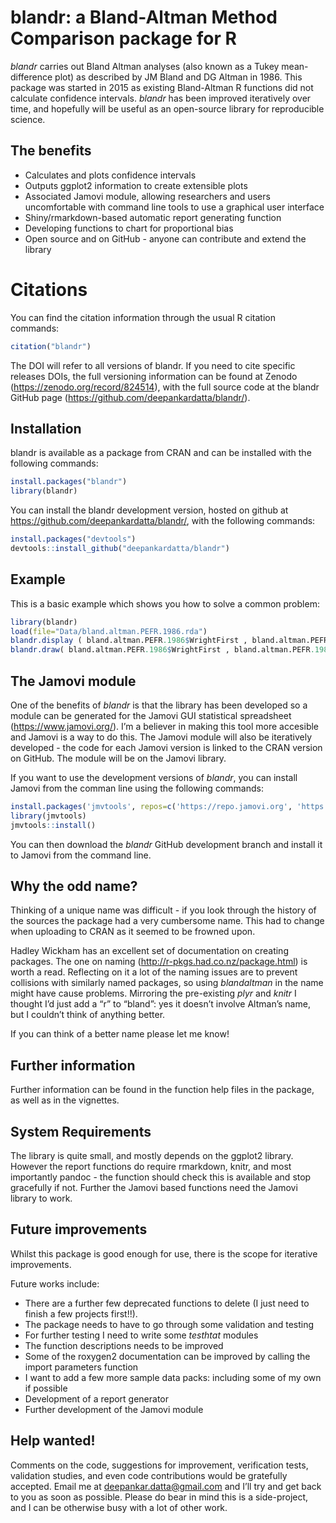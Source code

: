 
<!-- README.md is generated from README.Rmd. Please edit that file -->

# blandr: a Bland-Altman Method Comparison package for R

*blandr* carries out Bland Altman analyses (also known as a Tukey
mean-difference plot) as described by JM Bland and DG Altman in 1986.
This package was started in 2015 as existing Bland-Altman R functions
did not calculate confidence intervals. *blandr* has been improved
iteratively over time, and hopefully will be useful as an open-source
library for reproducible science.

## The benefits

- Calculates and plots confidence intervals
- Outputs ggplot2 information to create extensible plots
- Associated Jamovi module, allowing researchers and users uncomfortable
  with command line tools to use a graphical user interface
- Shiny/rmarkdown-based automatic report generating function
- Developing functions to chart for proportional bias
- Open source and on GitHub - anyone can contribute and extend the
  library

# Citations

You can find the citation information through the usual R citation
commands:

``` r
citation("blandr")
```

The DOI will refer to all versions of blandr. If you need to cite
specific releases DOIs, the full versioning information can be found at
Zenodo (<https://zenodo.org/record/824514>), with the full source code
at the blandr GitHub page (<https://github.com/deepankardatta/blandr/>).

## Installation

blandr is available as a package from CRAN and can be installed with the
following commands:

``` r
install.packages("blandr")
library(blandr)
```

You can install the blandr development version, hosted on github at
<https://github.com/deepankardatta/blandr/>, with the following
commands:

``` r
install.packages("devtools")
devtools::install_github("deepankardatta/blandr")
```

## Example

This is a basic example which shows you how to solve a common problem:

``` r
library(blandr)
load(file="Data/bland.altman.PEFR.1986.rda")
blandr.display ( bland.altman.PEFR.1986$WrightFirst , bland.altman.PEFR.1986$MiniWrightFirst , sig.level=0.95 )
blandr.draw( bland.altman.PEFR.1986$WrightFirst , bland.altman.PEFR.1986$MiniWrightFirst )
```

## The Jamovi module

One of the benefits of *blandr* is that the library has been developed
so a module can be generated for the Jamovi GUI statistical spreadsheet
(<https://www.jamovi.org/>). I’m a believer in making this tool more
accesible and Jamovi is a way to do this. The Jamovi module will also be
iteratively developed - the code for each Jamovi version is linked to
the CRAN version on GitHub. The module will be on the Jamovi library.

If you want to use the development versions of *blandr*, you can install
Jamovi from the comman line using the following commands:

``` r
install.packages('jmvtools', repos=c('https://repo.jamovi.org', 'https://cran.r-project.org'))
library(jmvtools)
jmvtools::install()
```

You can then download the *blandr* GitHub development branch and install
it to Jamovi from the command line.

## Why the odd name?

Thinking of a unique name was difficult - if you look through the
history of the sources the package had a very cumbersome name. This had
to change when uploading to CRAN as it seemed to be frowned upon.

Hadley Wickham has an excellent set of documentation on creating
packages. The one on naming (<http://r-pkgs.had.co.nz/package.html>) is
worth a read. Reflecting on it a lot of the naming issues are to prevent
collisions with similarly named packages, so using *blandaltman* in the
name might have cause problems. Mirroring the pre-existing *plyr* and
*knitr* I thought I’d just add a “r” to “bland”: yes it doesn’t involve
Altman’s name, but I couldn’t think of anything better.

If you can think of a better name please let me know!

## Further information

Further information can be found in the function help files in the
package, as well as in the vignettes.

## System Requirements

The library is quite small, and mostly depends on the ggplot2 library.
However the report functions do require rmarkdown, knitr, and most
importantly pandoc - the function should check this is available and
stop gracefully if not. Further the Jamovi based functions need the
Jamovi library to work.

## Future improvements

Whilst this package is good enough for use, there is the scope for
iterative improvements.

Future works include:

- There are a further few deprecated functions to delete (I just need to
  finish a few projects first!!).
- The package needs to have to go through some validation and testing
- For further testing I need to write some *testhtat* modules
- The function descriptions needs to be improved
- Some of the roxygen2 documentation can be improved by calling the
  import parameters function
- I want to add a few more sample data packs: including some of my own
  if possible
- Development of a report generator
- Further development of the Jamovi module

## Help wanted!

Comments on the code, suggestions for improvement, verification tests,
validation studies, and even code contributions would be gratefully
accepted. Email me at <deepankar.datta@gmail.com> and I’ll try and get
back to you as soon as possible. Please do bear in mind this is a
side-project, and I can be otherwise busy with a lot of other work.
